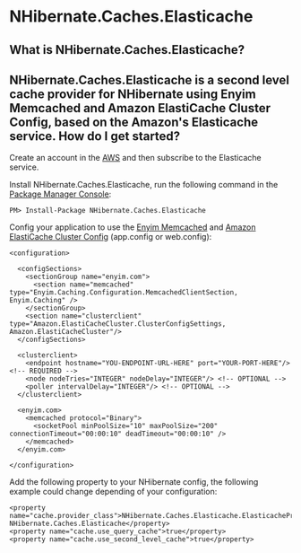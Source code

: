 NHibernate.Caches.Elasticache
=============================
What is NHibernate.Caches.Elasticache?
--------------------------------
NHibernate.Caches.Elasticache is a second level cache provider for NHibernate using Enyim Memcached and Amazon ElastiCache Cluster Config, based on the Amazon's Elasticache service.
How do I get started?
--------------------------------
Create an account in the [AWS](http://aws.amazon.com/) and then subscribe to the Elasticache service.

Install NHibernate.Caches.Elasticache, run the following command in the [Package Manager Console](http://docs.nuget.org/docs/start-here/using-the-package-manager-console): 

	PM> Install-Package NHibernate.Caches.Elasticache

Config your application to use the [Enyim Memcached](https://github.com/enyim/EnyimMemcached) and [Amazon ElastiCache Cluster Config](https://github.com/awslabs/elasticache-cluster-config-net) (app.config or web.config):

	<configuration>
	
	  <configSections>
        <sectionGroup name="enyim.com">
          <section name="memcached" type="Enyim.Caching.Configuration.MemcachedClientSection, Enyim.Caching" />
        </sectionGroup>
		<section name="clusterclient" type="Amazon.ElastiCacheCluster.ClusterConfigSettings, Amazon.ElastiCacheCluster"/>
      </configSections>
	  
	  <clusterclient>
        <endpoint hostname="YOU-ENDPOINT-URL-HERE" port="YOUR-PORT-HERE"/> <!-- REQUIRED -->
        <node nodeTries="INTEGER" nodeDelay="INTEGER"/> <!-- OPTIONAL -->
        <poller intervalDelay="INTEGER"/> <!-- OPTIONAL -->
      </clusterclient>
	  
	  <enyim.com>
		<memcached protocol="Binary">
		  <socketPool minPoolSize="10" maxPoolSize="200" connectionTimeout="00:00:10" deadTimeout="00:00:10" />
		</memcached>
	  </enyim.com>
	  
	</configuration>

Add the following property to your NHibernate config, the following example could change depending of your configuration: 

	<property name="cache.provider_class">NHibernate.Caches.Elasticache.ElasticacheProvider, NHibernate.Caches.Elasticache</property>
	<property name="cache.use_query_cache">true</property>
    <property name="cache.use_second_level_cache">true</property>

